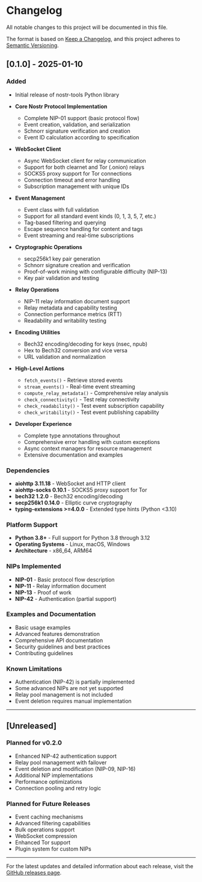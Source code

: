 # Changelog

All notable changes to this project will be documented in this file.

The format is based on [Keep a Changelog](https://keepachangelog.com/en/1.0.0/),
and this project adheres to [Semantic Versioning](https://semver.org/spec/v2.0.0.html).

## [0.1.0] - 2025-01-10

### Added
- Initial release of nostr-tools Python library
- **Core Nostr Protocol Implementation**
  - Complete NIP-01 support (basic protocol flow)
  - Event creation, validation, and serialization
  - Schnorr signature verification and creation
  - Event ID calculation according to specification

- **WebSocket Client**
  - Async WebSocket client for relay communication
  - Support for both clearnet and Tor (.onion) relays
  - SOCKS5 proxy support for Tor connections
  - Connection timeout and error handling
  - Subscription management with unique IDs

- **Event Management**
  - Event class with full validation
  - Support for all standard event kinds (0, 1, 3, 5, 7, etc.)
  - Tag-based filtering and querying
  - Escape sequence handling for content and tags
  - Event streaming and real-time subscriptions

- **Cryptographic Operations**
  - secp256k1 key pair generation
  - Schnorr signature creation and verification
  - Proof-of-work mining with configurable difficulty (NIP-13)
  - Key pair validation and testing

- **Relay Operations**
  - NIP-11 relay information document support
  - Relay metadata and capability testing
  - Connection performance metrics (RTT)
  - Readability and writability testing

- **Encoding Utilities**
  - Bech32 encoding/decoding for keys (nsec, npub)
  - Hex to Bech32 conversion and vice versa
  - URL validation and normalization

- **High-Level Actions**
  - `fetch_events()` - Retrieve stored events
  - `stream_events()` - Real-time event streaming
  - `compute_relay_metadata()` - Comprehensive relay analysis
  - `check_connectivity()` - Test relay connectivity
  - `check_readability()` - Test event subscription capability
  - `check_writability()` - Test event publishing capability

- **Developer Experience**
  - Complete type annotations throughout
  - Comprehensive error handling with custom exceptions
  - Async context managers for resource management
  - Extensive documentation and examples

### Dependencies
- **aiohttp 3.11.18** - WebSocket and HTTP client
- **aiohttp-socks 0.10.1** - SOCKS5 proxy support for Tor
- **bech32 1.2.0** - Bech32 encoding/decoding
- **secp256k1 0.14.0** - Elliptic curve cryptography
- **typing-extensions >=4.0.0** - Extended type hints (Python <3.10)

### Platform Support
- **Python 3.8+** - Full support for Python 3.8 through 3.12
- **Operating Systems** - Linux, macOS, Windows
- **Architecture** - x86_64, ARM64

### NIPs Implemented
- **NIP-01** - Basic protocol flow description
- **NIP-11** - Relay information document
- **NIP-13** - Proof of work
- **NIP-42** - Authentication (partial support)

### Examples and Documentation
- Basic usage examples
- Advanced features demonstration
- Comprehensive API documentation
- Security guidelines and best practices
- Contributing guidelines

### Known Limitations
- Authentication (NIP-42) is partially implemented
- Some advanced NIPs are not yet supported
- Relay pool management is not included
- Event deletion requires manual implementation

---

## [Unreleased]

### Planned for v0.2.0
- Enhanced NIP-42 authentication support
- Relay pool management with failover
- Event deletion and modification (NIP-09, NIP-16)
- Additional NIP implementations
- Performance optimizations
- Connection pooling and retry logic

### Planned for Future Releases
- Event caching mechanisms
- Advanced filtering capabilities
- Bulk operations support
- WebSocket compression
- Enhanced Tor support
- Plugin system for custom NIPs

---

For the latest updates and detailed information about each release, visit the [GitHub releases page](https://github.com/bigbrotr/nostr-tools/releases).